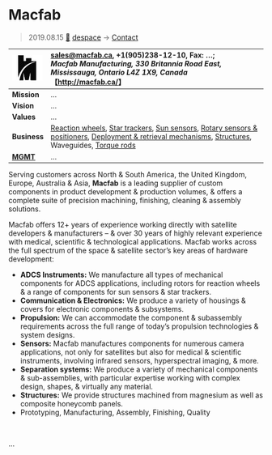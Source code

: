 # Macfab
> 2019.08.15 [🚀](../index/index.md) [despace](index.md) → [Contact](contact.md)

|[![](f/con/m/macfab_logo1_thumb.jpg)](f/con/m/macfab_logo1.png)|<sales@macfab.ca>, +1(905)238-12-10, Fax: …;<br> *Macfab Manufacturing, 330 Britannia Road East, Mississauga, Ontario L4Z 1X9, Canada*<br> 【<http://macfab.ca/>】|
|:--|:--|
|**Mission**|…|
|**Vision**|…|
|**Values**|…|
|**Business**|[Reaction wheels](iu.md), [Star trackers](sensor.md), [Sun sensors](sensor.md), [Rotary sensors & positioners](iu.md), [Deployment & retrieval mechanisms](sc.md), [Structures](sc.md), Waveguides, [Torque rods](sc.md)|
|**[MGMT](mgmt.md)**|…|

Serving customers across North & South America, the United Kingdom, Europe, Australia & Asia, **Macfab** is a leading supplier of custom components in product development & production volumes, & offers a complete suite of precision machining, finishing, cleaning & assembly solutions.

Macfab offers 12+ years of experience working directly with satellite developers & manufacturers – & over 30 years of highly relevant experience with medical, scientific & technological applications. Macfab works across the full spectrum of the space & satellite sector’s key areas of hardware development:

   - **ADCS Instruments:** We manufacture all types of mechanical components for ADCS applications, including rotors for reaction wheels & a range of components for sun sensors & star trackers.
   - **Communication & Electronics:** We produce a variety of housings & covers for electronic components & subsystems.
   - **Propulsion:** We can accommodate the component & subassembly requirements across the full range of today’s propulsion technologies & system designs.
   - **Sensors:** Macfab manufactures components for numerous camera applications, not only for satellites but also for medical & scientific instruments, involving infrared sensors, hyperspectral imaging, & more.
   - **Separation systems:** We produce a variety of mechanical components & sub-assemblies, with particular expertise working with complex design, shapes, & virtually any material.
   - **Structures:** We provide structures machined from magnesium as well as composite honeycomb panels.
   - Prototyping, Manufacturing, Assembly, Finishing, Quality

<p style="page-break-after:always"> </p>

…
